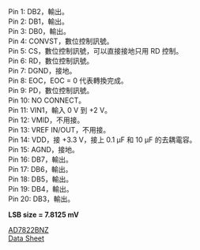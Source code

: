 Pin 1: DB2，輸出。  
Pin 2: DB1，輸出。  
Pin 3: DB0，輸出。  
Pin 4: CONVST，數位控制訊號。  
Pin 5: CS，數位控制訊號，可以直接接地只用 RD 控制。  
Pin 6: RD，數位控制訊號。  
Pin 7: DGND，接地。  
Pin 8: EOC，EOC = 0 代表轉換完成。  
Pin 9: PD，數位控制訊號。  
Pin 10: NO CONNECT。  
Pin 11: VIN1，輸入 0 V 到 +2 V。  
Pin 12: VMID，不用接。  
Pin 13: VREF IN/OUT，不用接。  
Pin 14: VDD，接 +3.3 V，接上 0.1 μF 和 10 μF 的去耦電容。  
Pin 15: AGND，接地。  
Pin 16: DB7，輸出。  
Pin 17: DB6，輸出。  
Pin 18: DB5，輸出。  
Pin 19: DB4，輸出。  
Pin 20: DB3，輸出。  
  
**LSB size = 7.8125 mV**  
  
[AD7822BNZ](https://www.mouser.tw/ProductDetail/Analog-Devices/AD7822BNZ?qs=%2FtpEQrCGXCyXv71BkCSjyQ%3D%3D)  
[Data Sheet](https://www.mouser.tw/datasheet/2/609/AD7822_7825_7829-3119929.pdf)  